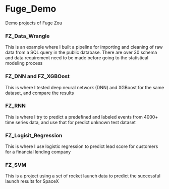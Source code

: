 # Fuge_Demo
Demo projects of Fuge Zou


### FZ_Data_Wrangle
This is an example where I built a pipeline for importing and cleaning of raw data from a SQL query in the public database. 
There are over 30 schema and data requirement need to be made before going to the statistical modeling process

### FZ_DNN and FZ_XGBOost
This is where I tested deep neural network (DNN) and XGBoost for the same dataset, and compare the results 

### FZ_RNN
This is where I try to predict a predefined and labeled events from 4000+ time series data, and use that for predict unknown test dataset

### FZ_Logisit_Regression
This is where I use logistic regression to predict lead score for customers for a financial lending company 

### FZ_SVM
This is a project using a set of rocket launch data to predict the successful launch results for SpaceX


